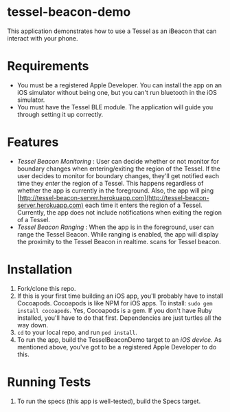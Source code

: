 tessel-beacon-demo
==================

This application demonstrates how to use a Tessel as an iBeacon that can interact with your phone.

Requirements
============

  - You must be a registered Apple Developer. You can install the app on an iOS simulator without being one, but you can't run bluetooth in the iOS simulator.
  - You must have the Tessel BLE module. The application will guide you through setting it up correctly.
  
Features
========

  - _Tessel Beacon Monitoring_ : User can decide whether or not monitor for boundary changes when entering/exiting the region of the Tessel. If the user decides to monitor for boundary changes, they'll get notified each time they *enter* the region of a Tessel. This happens regardless of whether the app is currently in the foreground. Also, the app will ping [http://tessel-beacon-server.herokuapp.com](http://tessel-beacon-server.herokuapp.com) each time it enters the region of a Tessel. Currently, the app does not include notifications when exiting the region of a Tessel. 
  - _Tessel Beacon Ranging_ : When the app is in the foreground, user can range the Tessel Beacon. While ranging is enabled, the app will display the proximity to the Tessel Beacon in realtime. scans for Tessel beacon. 
  

Installation
============
1. Fork/clone this repo.
1. If this is your first time building an iOS app, you'll probably have to install Cocoapods. Cocoapods is like NPM for iOS apps. To install: `sudo gem install cocoapods`. Yes, Cocoapods is a gem. If you don't have Ruby installed, you'll have to do that first. Dependencies are just turtles all the way down.
1. `cd` to your local repo, and run `pod install`. 
1. To run the app, build the TesselBeaconDemo target to an *iOS device*. As mentioned above, you've got to be a registered Apple Developer to do this.


Running Tests
=============
1. To run the specs (this app is well-tested), build the Specs target.

